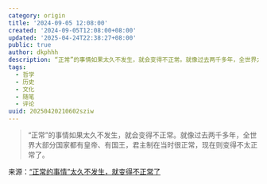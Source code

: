 ```yaml
---
category: origin
title: '2024-09-05 12:08:00'
created: '2024-09-05T12:08:00+08:00'
updated: '2025-04-24T22:38:27+08:00'
public: true
author: dkphhh
description: “正常”的事情如果太久不发生，就会变得不正常。就像过去两千多年，全世界大部分国家都有皇帝、有国王，君主制在当时很正常……
tags:
  - 哲学
  - 历史
  - 文化
  - 随笔
  - 评论
uuid: 20250420210602sziw
---
```


> “正常”的事情如果太久不发生，就会变得不正常。就像过去两千多年，全世界大部分国家都有皇帝、有国王，君主制在当时很正常，现在则变得不太正常了。

来源：[“正常的事情”太久不发生，就变得不正常了](https://mp.weixin.qq.com/s/fq-izERJLNWvyzMUw_wonQ)
